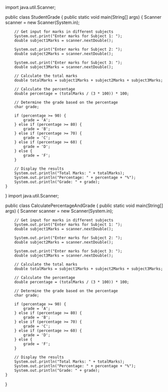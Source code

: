 import java.util.Scanner;

public class StudentGrade {
    public static void main(String[] args) {
        Scanner scanner = new Scanner(System.in);

        // Get input for marks in different subjects
        System.out.print("Enter marks for Subject 1: ");
        double subject1Marks = scanner.nextDouble();

        System.out.print("Enter marks for Subject 2: ");
        double subject2Marks = scanner.nextDouble();

        System.out.print("Enter marks for Subject 3: ");
        double subject3Marks = scanner.nextDouble();

        // Calculate the total marks
        double totalMarks = subject1Marks + subject2Marks + subject3Marks;

        // Calculate the percentage
        double percentage = (totalMarks / (3 * 100)) * 100;

        // Determine the grade based on the percentage
        char grade;

        if (percentage >= 90) {
            grade = 'A';
        } else if (percentage >= 80) {
            grade = 'B';
        } else if (percentage >= 70) {
            grade = 'C';
        } else if (percentage >= 60) {
            grade = 'D';
        } else {
            grade = 'F';
        }

        // Display the results
        System.out.println("Total Marks: " + totalMarks);
        System.out.println("Percentage: " + percentage + "%");
        System.out.println("Grade: " + grade);
    }
}
import java.util.Scanner;

public class CalculatePercentageAndGrade {
    public static void main(String[] args) {
        Scanner scanner = new Scanner(System.in);

        // Get input for marks in different subjects
        System.out.print("Enter marks for Subject 1: ");
        double subject1Marks = scanner.nextDouble();

        System.out.print("Enter marks for Subject 2: ");
        double subject2Marks = scanner.nextDouble();

        System.out.print("Enter marks for Subject 3: ");
        double subject3Marks = scanner.nextDouble();

        // Calculate the total marks
        double totalMarks = subject1Marks + subject2Marks + subject3Marks;

        // Calculate the percentage
        double percentage = (totalMarks / (3 * 100)) * 100;

        // Determine the grade based on the percentage
        char grade;

        if (percentage >= 90) {
            grade = 'A';
        } else if (percentage >= 80) {
            grade = 'B';
        } else if (percentage >= 70) {
            grade = 'C';
        } else if (percentage >= 60) {
            grade = 'D';
        } else {
            grade = 'F';
        }

        // Display the results
        System.out.println("Total Marks: " + totalMarks);
        System.out.println("Percentage: " + percentage + "%");
        System.out.println("Grade: " + grade);
    }
}
